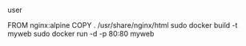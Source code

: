 *<user password="1234" roles="manager-gui" username="admin"/>*
user 

FROM nginx:alpine
COPY . /usr/share/nginx/html
sudo docker build -t myweb
sudo docker run -d -p 80:80 myweb
